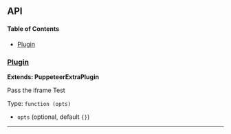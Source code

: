 ## API

<!-- Generated by documentation.js. Update this documentation by updating the source code. -->

#### Table of Contents

-   [Plugin](#plugin)

### [Plugin](https://github.com/berstend/puppeteer-extra/blob/2fefa134bd3d12f4a1e9f7ed86f44443b38d1098/packages/puppeteer-extra-plugin-stealth/evasions/iframe.contentWindow/index.js#L8-L23)

**Extends: PuppeteerExtraPlugin**

Pass the iframe Test

Type: `function (opts)`

-   `opts`   (optional, default `{}`)

* * *
